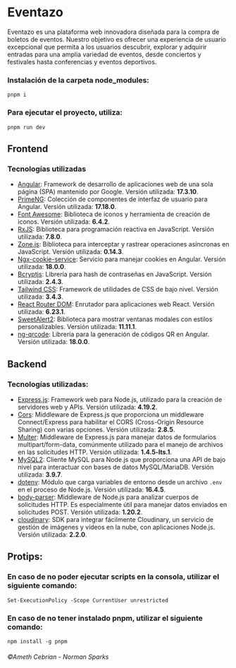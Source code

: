 # Eventazo
Eventazo es una plataforma web innovadora diseñada para la compra de boletos de eventos. Nuestro objetivo es ofrecer una experiencia de usuario excepcional que permita a los usuarios descubrir, explorar y adquirir entradas para una amplia variedad de eventos, desde conciertos y festivales hasta conferencias y eventos deportivos.

### Instalación de la carpeta node_modules:
```
pnpm i
```

### Para ejecutar el proyecto, utiliza:
```
pnpm run dev
```

## Frontend

### Tecnologías utilizadas
- [Angular](https://angular.io/): Framework de desarrollo de aplicaciones web de una sola página (SPA) mantenido por Google. Versión utilizada: **17.3.10**.
- [PrimeNG](https://www.primefaces.org/primeng/): Colección de componentes de interfaz de usuario para Angular. Versión utilizada: **17.18.0**.
- [Font Awesome](https://fontawesome.com/): Biblioteca de iconos y herramienta de creación de iconos. Versión utilizada: **6.4.2**.
- [RxJS](https://rxjs.dev/): Biblioteca para programación reactiva en JavaScript. Versión utilizada: **7.8.0**.
- [Zone.js](https://github.com/angular/zone.js/): Biblioteca para interceptar y rastrear operaciones asíncronas en JavaScript. Versión utilizada: **0.14.3**.
- [Ngx-cookie-service](https://www.npmjs.com/package/ngx-cookie-service): Servicio para manejar cookies en Angular. Versión utilizada: **18.0.0**.
- [Bcryptjs](https://www.npmjs.com/package/bcryptjs): Librería para hash de contraseñas en JavaScript. Versión utilizada: **2.4.3**.
- [Tailwind CSS](https://tailwindcss.com/): Framework de utilidades de CSS de bajo nivel. Versión utilizada: **3.4.3**.
- [React Router DOM](https://reactrouter.com/web/guides/quick-start): Enrutador para aplicaciones web React. Versión utilizada: **6.23.1**.
- [SweetAlert2](https://sweetalert2.github.io/): Biblioteca para mostrar ventanas modales con estilos personalizables. Versión utilizada: **11.11.1**.
- [ng-qrcode](https://www.npmjs.com/package/ng-qrcode): Librería para la generación de códigos QR en Angular. Versión utilizada: **18.0.0**.

## Backend

### Tecnologías utilizadas:
- [Express.js](https://expressjs.com/): Framework web para Node.js, utilizado para la creación de servidores web y APIs. Versión utilizada: **4.19.2**.
- [Cors](https://www.npmjs.com/package/cors): Middleware de Express.js que proporciona un middleware Connect/Express para habilitar el CORS (Cross-Origin Resource Sharing) con varias opciones. Versión utilizada: **2.8.5**.
- [Multer](https://www.npmjs.com/package/multer): Middleware de Express.js para manejar datos de formularios multipart/form-data, comúnmente utilizado para el manejo de archivos en las solicitudes HTTP. Versión utilizada: **1.4.5-lts.1**.
- [MySQL2](https://www.npmjs.com/package/mysql2): Cliente MySQL para Node.js que proporciona una API de bajo nivel para interactuar con bases de datos MySQL/MariaDB. Versión utilizada: **3.9.7**.
- [dotenv](https://www.npmjs.com/package/dotenv): Módulo que carga variables de entorno desde un archivo `.env` en el proceso de Node.js. Versión utilizada: **16.4.5**.
- [body-parser](https://www.npmjs.com/package/body-parser): Middleware de Node.js para analizar cuerpos de solicitudes HTTP. Es especialmente útil para manejar datos enviados en solicitudes POST. Versión utilizada: **1.20.2**.
- [cloudinary](https://www.npmjs.com/package/cloudinary): SDK para integrar fácilmente Cloudinary, un servicio de gestión de imágenes y vídeos en la nube, con aplicaciones Node.js. Versión utilizada: **2.2.0**.


## Protips:

### En caso de no poder ejecutar scripts en la consola, utilizar el siguiente comando:
```
Set-ExecutionPolicy -Scope CurrentUser unrestricted
```

### En caso de no tener instalado pnpm, utilizar el siguiente comando:
```
npm install -g pnpm
```

###### ©Ameth Cebrian - Norman Sparks